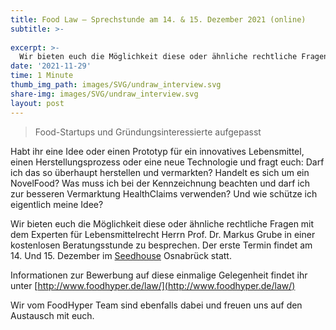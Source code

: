 ```yaml
---
title: Food Law – Sprechstunde am 14. & 15. Dezember 2021 (online)
subtitle: >-
  
excerpt: >-
  Wir bieten euch die Möglichkeit diese oder ähnliche rechtliche Fragen mit dem Experten für Lebensmittelrecht Herrn Prof. Dr. Markus Grube in einer kostenlosen Beratungsstunde zu besprechen.
date: '2021-11-29'
time: 1 Minute
thumb_img_path: images/SVG/undraw_interview.svg
share-img: images/SVG/undraw_interview.svg
layout: post
---
```

> Food-Startups und Gründungsinteressierte aufgepasst

Habt ihr eine Idee oder einen Prototyp für ein innovatives Lebensmittel, einen Herstellungsprozess oder eine neue Technologie und fragt euch: Darf ich das so überhaupt herstellen und vermarkten? Handelt es sich um ein NovelFood? Was muss ich bei der Kennzeichnung beachten und darf ich zur besseren Vermarktung HealthClaims verwenden? Und wie schütze ich eigentlich meine Idee? 

Wir bieten euch die Möglichkeit diese oder ähnliche rechtliche Fragen mit dem Experten für Lebensmittelrecht Herrn Prof. Dr. Markus Grube in einer kostenlosen Beratungsstunde zu besprechen. Der erste Termin findet am 14. Und 15. Dezember im [Seedhouse](https://www.seedhouse.de/) Osnabrück statt.

Informationen zur Bewerbung auf diese einmalige Gelegenheit findet ihr unter [http://www.foodhyper.de/law/](http://www.foodhyper.de/law/)

Wir vom FoodHyper Team sind ebenfalls dabei und freuen uns auf den Austausch mit euch. 

